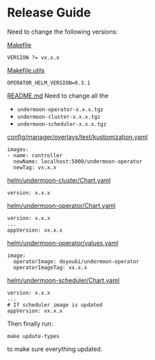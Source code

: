 # Release Guide

Need to change the following versions:

[Makefile](../Makefile)
```
VERSION ?= vx.x.x
```

[Makefile.utils](../Makefile.utils)
```
OPERATOR_HELM_VERSION=0.3.1
```

[README.md](../README.md)
Need to change all the
- `undermoon-operator-x.x.x.tgz`
- `undermoon-cluster-x.x.x.tgz`
- `undermoon-scheduler-x.x.x.tgz`

[config/manager/overlays/test/kustomization.yaml](../config/manager/overlays/test/kustomization.yaml)
```
images:
- name: controller
  newName: localhost:5000/undermoon-operator
  newTag: vx.x.x
```

[helm/undermoon-cluster/Chart.yaml ](../helm/undermoon-cluster/Chart.yaml)
```
version: x.x.x
```

[helm/undermoon-operator/Chart.yaml](../helm/undermoon-operator/Chart.yaml)
```
version: x.x.x
...
appVersion: vx.x.x
```

[helm/undermoon-operator/values.yaml](../helm/undermoon-operator/values.yaml)
```
image:
  operatorImage: doyoubi/undermoon-operator
  operatorImageTag: vx.x.x
```

[helm/undermoon-scheduler/Chart.yaml](../helm/undermoon-scheduler/Chart.yaml)
```
version: x.x.x
...
# If scheduler image is updated
appVersion: vx.x.x
```

Then finally run:
```
make update-types
```
to make sure everything updated.
